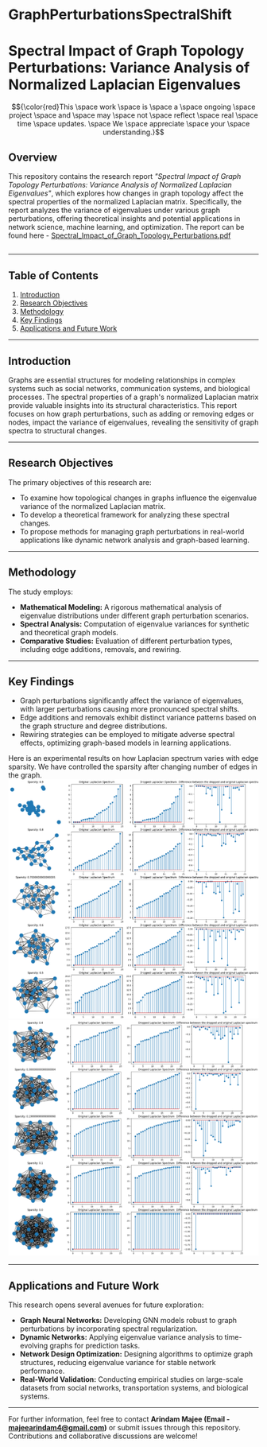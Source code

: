 # GraphPerturbationsSpectralShift

# Spectral Impact of Graph Topology Perturbations: Variance Analysis of Normalized Laplacian Eigenvalues

$${\color{red}This \space work \space is \space a \space ongoing  \space project \space and \space may \space not \space reflect \space real \space time \space updates. \space We \space appreciate \space your \space understanding.}$$

## Overview
This repository contains the research report *"Spectral Impact of Graph Topology Perturbations: Variance Analysis of Normalized Laplacian Eigenvalues"*, which explores how changes in graph topology affect the spectral properties of the normalized Laplacian matrix. Specifically, the report analyzes the variance of eigenvalues under various graph perturbations, offering theoretical insights and potential applications in network science, machine learning, and optimization. The report can be found here - [Spectral_Impact_of_Graph_Topology_Perturbations.pdf](https://github.com/arindammajee/GraphPerturbationsSpectralShift/blob/main/Spectral_Impact_of_Graph_Topology_Perturbations.pdf)

##
---

## Table of Contents
1. [Introduction](#introduction)
2. [Research Objectives](#research-objectives)
3. [Methodology](#methodology)
4. [Key Findings](#key-findings)
5. [Applications and Future Work](#applications-and-future-work)

---

## Introduction
Graphs are essential structures for modeling relationships in complex systems such as social networks, communication systems, and biological processes. The spectral properties of a graph's normalized Laplacian matrix provide valuable insights into its structural characteristics. This report focuses on how graph perturbations, such as adding or removing edges or nodes, impact the variance of eigenvalues, revealing the sensitivity of graph spectra to structural changes.

---

## Research Objectives
The primary objectives of this research are:
- To examine how topological changes in graphs influence the eigenvalue variance of the normalized Laplacian matrix.
- To develop a theoretical framework for analyzing these spectral changes.
- To propose methods for managing graph perturbations in real-world applications like dynamic network analysis and graph-based learning.

---

## Methodology
The study employs:
- **Mathematical Modeling:** A rigorous mathematical analysis of eigenvalue distributions under different graph perturbation scenarios.
- **Spectral Analysis:** Computation of eigenvalue variances for synthetic and theoretical graph models.
- **Comparative Studies:** Evaluation of different perturbation types, including edge additions, removals, and rewiring.

---

## Key Findings
- Graph perturbations significantly affect the variance of eigenvalues, with larger perturbations causing more pronounced spectral shifts.
- Edge additions and removals exhibit distinct variance patterns based on the graph structure and degree distributions.
- Rewiring strategies can be employed to mitigate adverse spectral effects, optimizing graph-based models in learning applications.

Here is an experimental results on how Laplacian spectrum varies with edge sparsity. We have controlled the sparsity after changing number of edges in the graph.
![Image2](images/EdgeSparsityAndRandomGraphs-2.png) 
![Image1](images/EdgeSparsityAndRandomGraphs-1.png) 

---

## Applications and Future Work
This research opens several avenues for future exploration:

- **Graph Neural Networks:** Developing GNN models robust to graph perturbations by incorporating spectral regularization.
- **Dynamic Networks:** Applying eigenvalue variance analysis to time-evolving graphs for prediction tasks.
- **Network Design Optimization:** Designing algorithms to optimize graph structures, reducing eigenvalue variance for stable network performance.
- **Real-World Validation:** Conducting empirical studies on large-scale datasets from social networks, transportation systems, and biological systems.

---

For further information, feel free to contact **Arindam Majee (Email - majeearindam4@gmail.com)** or submit issues through this repository. Contributions and collaborative discussions are welcome!
